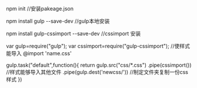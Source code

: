 npm init //安装pakeage.json

npm install gulp --save-dev //gulp本地安装

npm install gulp-cssimport --save-dev //cssimport 安装

var gulp=require("gulp");
var cssimport=require("gulp-cssimport"); //使样式能导入 @import 'name.css'

gulp.task("default",function(){
	return gulp.src("css/*.css")
		.pipe(cssimport())           //样式能够导入其他文件
		.pipe(gulp.dest('newcss/'))  //制定文件夹复制一份css样式
})

